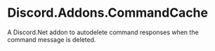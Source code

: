 # Discord.Addons.CommandCache
A Discord.Net addon to autodelete command responses when the command message is deleted.
